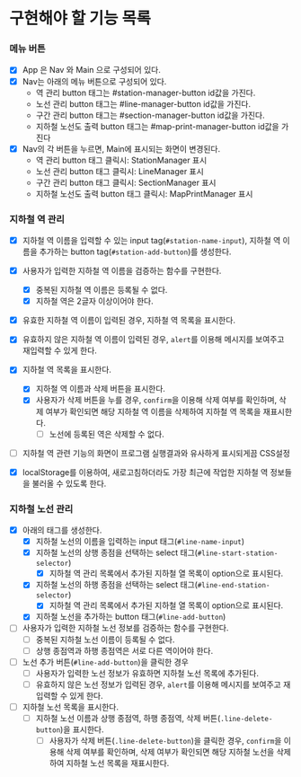 # 구현해야 할 기능 목록

### 메뉴 버튼
- [x] App 은 Nav 와 Main 으로 구성되어 있다.
- [x] Nav는 아래의 메뉴 버튼으로 구성되어 있다.
   - 역 관리 button 태그는 #station-manager-button id값을 가진다.
   - 노선 관리 button 태그는 #line-manager-button id값을 가진다.
   - 구간 관리 button 태그는 #section-manager-button id값을 가진다.
   - 지하철 노선도 출력 button 태그는 #map-print-manager-button id값을 가진다
- [x] Nav의 각 버튼을 누르면, Main에 표시되는 화면이 변경된다.
   - 역 관리 button 태그 클릭시: StationManager 표시
   - 노선 관리 button 태그 클릭시: LineManager 표시
   - 구간 관리 button 태그 클릭시: SectionManager 표시
   - 지하철 노선도 출력 button 태그 클릭시: MapPrintManager 표시


### 지하철 역 관리
- [x] 지하철 역 이름을 입력할 수 있는 input tag(`#station-name-input`), 지하철 역 이름을 추가하는 button tag(`#station-add-button`)를 생성한다.
- [x] 사용자가 입력한 지하철 역 이름을 검증하는 함수를 구현한다.
  - [x] 중복된 지하철 역 이름은 등록될 수 없다.
  - [x] 지하철 역은 2글자 이상이어야 한다.
- [x] 유효한 지하철 역 이름이 입력된 경우, 지하철 역 목록을 표시한다.
- [x] 유효하지 않은 지하철 역 이름이 입력된 경우, `alert`를 이용해 메시지를 보여주고 재입력할 수 있게 한다.
- [x] 지하철 역 목록을 표시한다. 
  - [x] 지하철 역 이름과 삭제 버튼을 표시한다.
  - [x] 사용자가 삭제 버튼을 누를 경우, `confirm`을 이용해 삭제 여부를 확인하며, 
  삭제 여부가 확인되면 해당 지하철 역 이름을 삭제하여 지하철 역 목록을 재표시한다.
    - [ ] 노선에 등록된 역은 삭제할 수 없다. 
- [ ] 지하철 역 관련 기능의 화면이 프로그램 실행결과와 유사하게 표시되게끔 CSS설정
- [x] localStorage를 이용하여, 새로고침하더라도 가장 최근에 작업한 지하철 역 정보들을 불러올 수 있도록 한다.


### 지하철 노선 관리
- [x] 아래의 태그를 생성한다.
  - [x] 지하철 노선의 이름을 입력하는 input 태그(`#line-name-input`)
  - [x] 지하철 노선의 상행 종점을 선택하는 select 태그(`#line-start-station-selector`)
    - [x] 지하철 역 관리 목록에서 추가된 지하철 열 목록이 option으로 표시된다.
  - [x] 지하철 노선의 하행 종점을 선택하는 select 태그(`#line-end-station-selector`)
    - [x] 지하철 역 관리 목록에서 추가된 지하철 열 목록이 option으로 표시된다.
  - [x] 지하철 노선을 추가하는 button 태그(`#line-add-button`)
  
- [ ] 사용자가 입력한 지하철 노선 정보를 검증하는 함수를 구현한다.
  - [ ] 중복된 지하철 노선 이름이 등록될 수 없다.
  - [ ] 상행 종점역과 하행 종점역은 서로 다른 역이어야 한다.

- [ ] 노선 추가 버튼(`#line-add-button`)을 클릭한 경우
  - [ ]  사용자가 입력한 노선 정보가 유효하면 지하철 노선 목록에 추가된다.
  - [ ] 유효하지 않은 노선 정보가 입력된 경우, `alert`를 이용해 메시지를 보여주고 재입력할 수 있게 한다.
  
- [ ] 지하철 노선 목록을 표시한다.
  - [ ] 지하철 노선 이름과 상행 종점역, 하행 종점역, 삭제 버튼(`.line-delete-button`)을 표시한다.
    - [ ] 사용자가 삭제 버튼(`.line-delete-button`)을 클릭한 경우, `confirm`을 이용해 삭제 여부를 확인하며, 
      삭제 여부가 확인되면 해당 지하철 노선을 삭제하여 지하철 노선 목록을 재표시한다.
